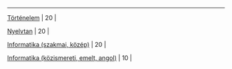  
---

[Történelem](tortenelemINFO) | 20 |

[Nyelvtan](nyelvtanINFO) | 20 | 

[Informatika (szakmai, közép)](szakmaiINFO) | 20 | 

[Informatika (közismereti, emelt, angol)](EmeltinfoINFO) | 10 | 

